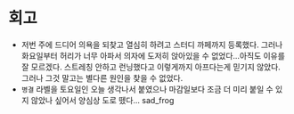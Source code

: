 # 회고
- 저번 주에 드디어 의욕을 되찾고 열심히 하려고 스터디 까페까지 등록했다. 그러나 화요일부터 허리가 너무 아파서 의자에 도저히 앉아있을 수 없었다...아직도 이유를 잘 모르겠다. 스트레칭 안하고 런닝했다고 이렇게까지 아프다는게 믿기지 않았다. 그러나 그것 말고는 별다른 원인을 찾을 수 없었다.
- `병결` 라벨을 토요일인 오늘 생각나서 붙였으나 마감일보다 조금 더 미리 붙일 수 있지 않았나 싶어서 양심상 도로 뗐다... sad_frog